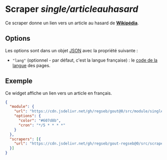 # Scraper _single/articleauhasard_

Ce scraper donne un lien vers un article au hasard de
[**Wikipédia**](https://fr.wikipedia.org/).

## Options

Les options sont dans un objet
[JSON](https://www.json.org/json-fr.html "JavaScript Object Notation") avec la
propriété suivante :

- `"lang"` (optionnel - par défaut, c'est la langue française) : le
  [code de la langue](https://meta.wikimedia.org/wiki/List_of_Wikipedias/fr) des
  pages.

## Exemple

Ce widget affiche un lien vers un article en français.

```JSON
{
  "module": {
    "url": "https://cdn.jsdelivr.net/gh/regseb/gout@0/src/module/single/single.js",
    "options": {
      "color": "#607d8b",
      "cron": "*/5 * * * *"
    }
  },
  "scrapers": [{
    "url": "https://cdn.jsdelivr.net/gh/regseb/gout-regseb@0/src/scraper/single/articleauhasard/articleauhasard.js"
  }]
}
```
